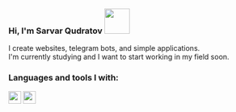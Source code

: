 ### Hi, I'm Sarvar Qudratov <img src="https://media1.giphy.com/media/SwZBtqe4yvEWP7q07X/200.webp?cid=790b76116u2xntaxwkez0tozr7wlw16v5c1st4l6k850l9i6&ep=v1_stickers_search&rid=200.webp&ct=s" width="50px">

I create websites, telegram bots, and simple applications. <br />
I'm currently studying and I want to start working in my field soon.

### Languages and tools I with:

<code><img src="https://i.pinimg.com/originals/82/a2/18/82a2188c985ce75402ae44fc43fe7e5e.png" height=25></code>
<code><img src="![image](https://github.com/user-attachments/assets/d762d4ff-a8c2-448d-8724-24654d7f1528)" height=25></code>
